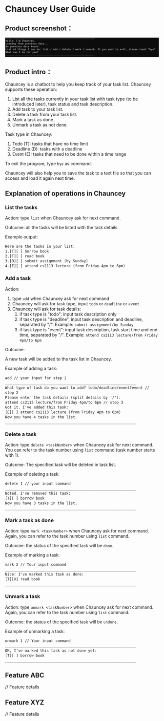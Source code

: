 # Chauncey User Guide

## Product screenshot：

![img.png](img.png)

## Product intro：

Chauncey is a chatbot to help you keep track of your task list. Chauncey supports these operation:
1. List all the tasks currently in your task list with task type (to be introduced later), task status and task description.
2. Add task to your task list.
3. Delete a task from your task list.
4. Mark a task as done.
5. Unmark a task as not done.

Task type in Chauncey:
1. Todo (T): tasks that have no time limit
2. Deadline (D): tasks with a deadline
3. Event (E): tasks that need to be done within a time range

To exit the program, type `bye` as command.

Chauncey will also help you to save the task to a text file so that you can access and load it again next time.

## Explanation of operations in Chauncey

### List the tasks

Action: type `list` when Chauncey ask for next command.

Outcome: all the tasks will be listed with the task details.

Example output:
```
Here are the tasks in your list:
1.[T][ ] borrow book
2.[T][ ] read book
3.[D][ ] submit assignment (by Sunday)
4.[E][ ] attend cs2113 lecture (from Friday 4pm to 6pm)
```

### Add a task

Action: 

1. type `add` when Chauncey ask for next command
2. Chauncey will ask for task type, input `todo` or `deadline` or `event`
3. Chauncey will ask for task details:
    1. if task type is "todo": input task description only
   2. if task type is "deadline", input task description and deadline, separated by "/". Example: `submit assignment/by Sunday`
   3. if task type is "event": input task description, task start time and end time, separated by "/". Example: `attend cs2113 lecture/from Friday 4pm/to 6pm`

Outcome: 

A new task will be added to the task list in Chauncey. 

Example of adding a task:
```
add // your input for step 1
____________________________________________________________
What type of task do you want to add? todo/deadline/event?event // step 2
Please enter the task details (split details by '/'):
attend cs2113 lecture/from Friday 4pm/to 6pm // step 3
Got it. I've added this task:
[E][ ] attend cs2113 lecture (from Friday 4pm to 6pm)
Now you have 4 tasks in the list.
____________________________________________________________
```

### Delete a task

Action: type `delete <taskNumber>` when Chauncey ask for next command. You can refer to the task number using `list` command (task number starts with 1).

Outcome: The specified task will be deleted in task list.

Example of deleting a task:
```
delete 1 // your input command
____________________________________________________________
Noted. I've removed this task:
[T][ ] borrow book
Now you have 3 tasks in the list.
____________________________________________________________
```

### Mark a task as done

Action: type `mark <taskNumber>` when Chauncey ask for next command. Again, you can refer to the task number using `list` command.

Outcome: the status of the specified task will be `done`.

Example of marking a task: 
```
mark 2 // Your input command
____________________________________________________________
Nice! I've marked this task as done:
[T][X] read book
____________________________________________________________
```

### Unmark a task

Action: type `unmark <taskNumber>` when Chauncey ask for next command. Again, you can refer to the task number using `list` command.

Outcome: the status of the specified task will be `undone`.

Example of unmarking a task:
```
unmark 1 // Your input command
____________________________________________________________
OK, I've marked this task as not done yet:
[T][ ] borrow book
____________________________________________________________
```

## Feature ABC

// Feature details


## Feature XYZ

// Feature details